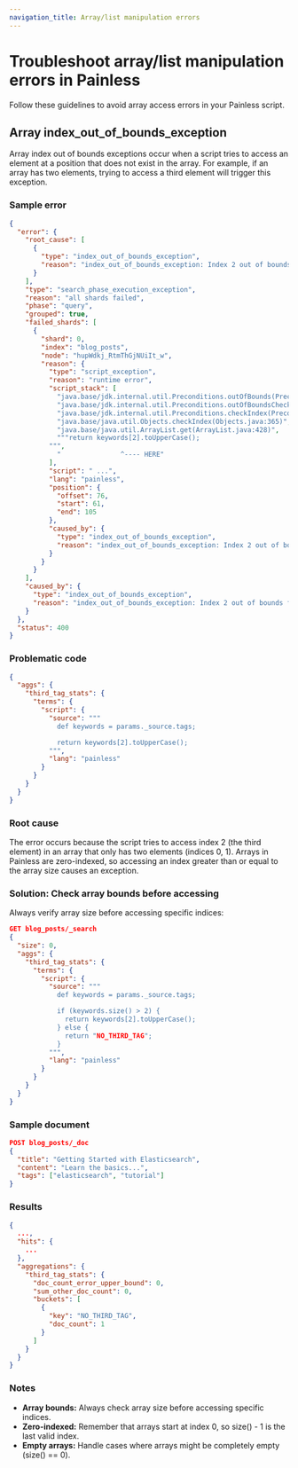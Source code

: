 ```yaml
---
navigation_title: Array/list manipulation errors
---
```


# Troubleshoot array/list manipulation errors in Painless

Follow these guidelines to avoid array access errors in your Painless script.

## Array index\_out\_of\_bounds\_exception

Array index out of bounds exceptions occur when a script tries to access an element at a position that does not exist in the array. For example, if an array has two elements, trying to access a third element will trigger this exception. 

### Sample error

```json
{
  "error": {
    "root_cause": [
      {
        "type": "index_out_of_bounds_exception",
        "reason": "index_out_of_bounds_exception: Index 2 out of bounds for length 2"
      }
    ],
    "type": "search_phase_execution_exception",
    "reason": "all shards failed",
    "phase": "query",
    "grouped": true,
    "failed_shards": [
      {
        "shard": 0,
        "index": "blog_posts",
        "node": "hupWdkj_RtmThGjNUiIt_w",
        "reason": {
          "type": "script_exception",
          "reason": "runtime error",
          "script_stack": [
            "java.base/jdk.internal.util.Preconditions.outOfBounds(Preconditions.java:100)",
            "java.base/jdk.internal.util.Preconditions.outOfBoundsCheckIndex(Preconditions.java:106)",
            "java.base/jdk.internal.util.Preconditions.checkIndex(Preconditions.java:302)",
            "java.base/java.util.Objects.checkIndex(Objects.java:365)",
            "java.base/java.util.ArrayList.get(ArrayList.java:428)",
            """return keywords[2].toUpperCase();
          """,
            "               ^---- HERE"
          ],
          "script": " ...",
          "lang": "painless",
          "position": {
            "offset": 76,
            "start": 61,
            "end": 105
          },
          "caused_by": {
            "type": "index_out_of_bounds_exception",
            "reason": "index_out_of_bounds_exception: Index 2 out of bounds for length 2"
          }
        }
      }
    ],
    "caused_by": {
      "type": "index_out_of_bounds_exception",
      "reason": "index_out_of_bounds_exception: Index 2 out of bounds for length 2"
    }
  },
  "status": 400
}
```

### Problematic code

```json
{
  "aggs": {
    "third_tag_stats": {
      "terms": {
        "script": {
          "source": """
            def keywords = params._source.tags;

            return keywords[2].toUpperCase();
          """,
          "lang": "painless"
        }
      }
    }
  }
}
```

### Root cause

The error occurs because the script tries to access index 2 (the third element) in an array that only has two elements (indices 0, 1). Arrays in Painless are zero-indexed, so accessing an index greater than or equal to the array size causes an exception.

### Solution: Check array bounds before accessing

Always verify array size before accessing specific indices:

```json
GET blog_posts/_search
{
  "size": 0,
  "aggs": {
    "third_tag_stats": {
      "terms": {
        "script": {
          "source": """
            def keywords = params._source.tags;

            if (keywords.size() > 2) {
              return keywords[2].toUpperCase();
            } else {
              return "NO_THIRD_TAG";
            }
          """,
          "lang": "painless"
        }
      }
    }
  }
}
```

### Sample document

```json
POST blog_posts/_doc
{
  "title": "Getting Started with Elasticsearch",
  "content": "Learn the basics...",
  "tags": ["elasticsearch", "tutorial"]
}
```

### Results

```json
{
  ...,
  "hits": {
    ...
  },
  "aggregations": {
    "third_tag_stats": {
      "doc_count_error_upper_bound": 0,
      "sum_other_doc_count": 0,
      "buckets": [
        {
          "key": "NO_THIRD_TAG",
          "doc_count": 1
        }
      ]
    }
  }
}
```

### Notes

* **Array bounds:** Always check array size before accessing specific indices.  
* **Zero-indexed:** Remember that arrays start at index 0, so size() \- 1 is the last valid index.  
* **Empty arrays:** Handle cases where arrays might be completely empty (size() \== 0).
